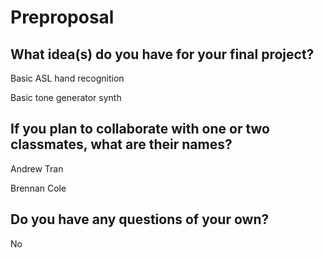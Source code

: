 # Preproposal

## What idea(s) do you have for your final project?

Basic ASL hand recognition

Basic tone generator synth

## If you plan to collaborate with one or two classmates, what are their names?

Andrew Tran

Brennan Cole

## Do you have any questions of your own?

No
